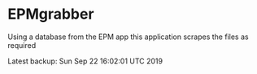 # EPMgrabber
Using a database from the EPM app this application scrapes the files as required


Latest backup: Sun Sep 22 16:02:01 UTC 2019
